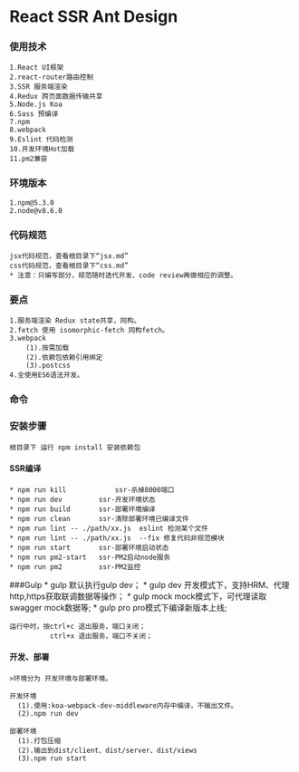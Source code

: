# React SSR Ant Design

### 使用技术
    1.React UI框架
    2.react-router路由控制
    3.SSR 服务端渲染
    4.Redux 跨页面数据传输共享
    5.Node.js Koa
    6.Sass 预编译
    7.npm
    8.webpack
    9.Eslint 代码检测
    10.开发环境Hot加载
    11.pm2兼容


### 环境版本
    1.npm@5.3.0
    2.node@v8.6.0

### 代码规范
    jsx代码规范，查看根目录下“jsx.md”
    css代码规范，查看根目录下“css.md”
    * 注意：只编写部分，规范随时迭代开发、code review再做相应的调整。

### 要点  
    1.服务端渲染 Redux state共享，同构。
    2.fetch 使用 isomorphic-fetch 同构fetch。
    3.webpack
        (1).按需加载
        (2).依赖包依赖引用绑定
        (3).postcss
    4.全使用ES6语法开发。

### 命令      

### 安装步骤    
    根目录下 运行 npm install 安装依赖包

#### SSR编译        
    * npm run kill            ssr-杀掉8000端口      
    * npm run dev         ssr-开发环境状态        
    * npm run build       ssr-部署环境编译        
    * npm run clean       ssr-清除部署环境已编译文件  
    * npm run lint -- ./path/xx.js  eslint 检测某个文件
    * npm run lint -- ./path/xx.js  --fix 修复代码非规范模块
    * npm run start       ssr-部署环境启动状态  
    * npm run pm2-start   ssr-PM2启动node服务  
    * npm run pm2         ssr-PM2监控  

###Gulp
    * gulp      默认执行gulp dev；
    * gulp dev  开发模式下，支持HRM、代理http,https获取联调数据等操作；
    * gulp mock mock模式下，可代理读取swagger mock数据等;
    * gulp pro  pro模式下编译新版本上线;

    运行中时，按ctrl+c 退出服务，端口关闭；
              ctrl+x 退出服务，端口不关闭；

#### 开发、部署
    >环境分为 开发环境与部署环境。

    开发环境
      (1).使用:koa-webpack-dev-middleware内存中编译，不输出文件。
      (2).npm run dev

    部署环境
      (1).打包压缩
      (2).输出到dist/client、dist/server、dist/views
      (3).npm run start
